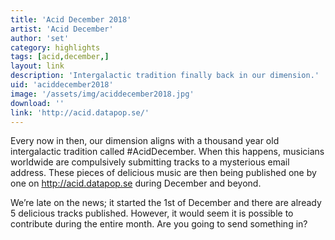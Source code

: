```yaml
---
title: 'Acid December 2018'
artist: 'Acid December'
author: 'set'
category: highlights
tags: [acid,december,]
layout: link
description: 'Intergalactic tradition finally back in our dimension.'
uid: 'aciddecember2018'
image: '/assets/img/aciddecember2018.jpg'
download: ''
link: 'http://acid.datapop.se/'
---
```

Every now in then, our dimension aligns with a thousand year old intergalactic tradition called #AcidDecember. When this happens, musicians worldwide are compulsively submitting tracks to a mysterious email address. These pieces of delicious music are then being published one by one on http://acid.datapop.se during December and beyond. 

We’re late on the news; it started the 1st of December and there are already 5 delicious tracks published. However, it would seem it is possible to contribute during the entire month. Are you going to send something in?
